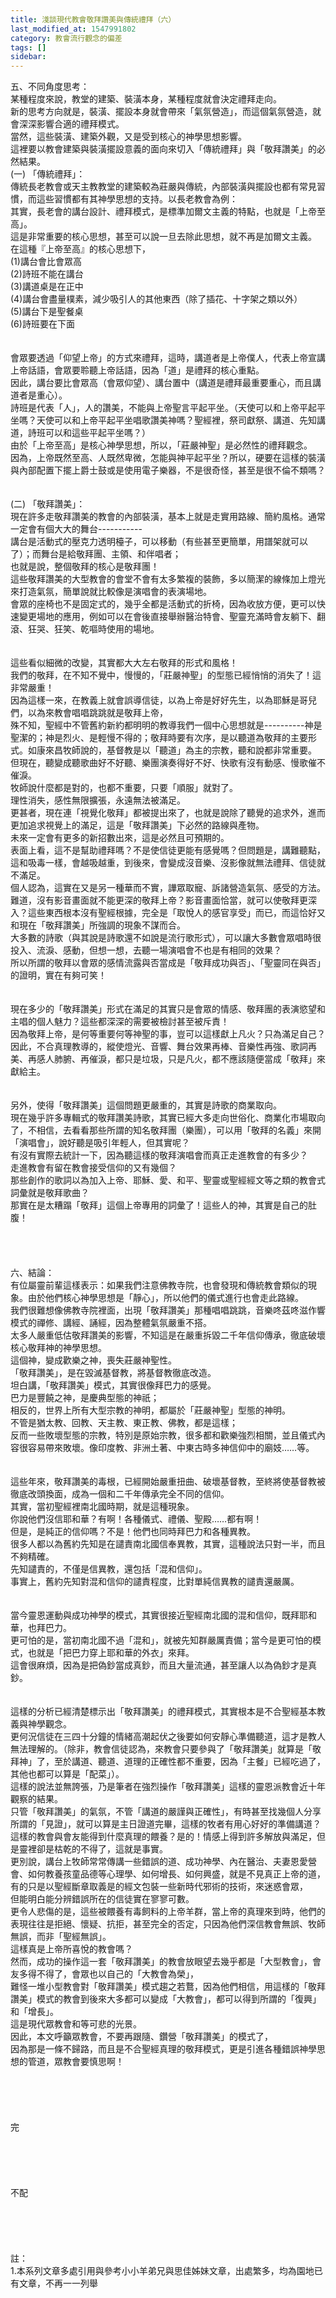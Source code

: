 ```yaml
---
title: 淺談現代教會敬拜讚美與傳統禮拜（六）
last_modified_at: 1547991802
category: 教會流行觀念的偏差
tags: []
sidebar: 
---
```


<p>五、不同角度思考：<br/>    某種程度來說，教堂的建築、裝潢本身，某種程度就會決定禮拜走向。<br/>新的思考方向就是，裝潢、擺設本身就會帶來「氣氛營造」，而這個氣氛營造，就會深深影響合適的禮拜模式。<br/>當然，這些裝潢、建築外觀，又是受到核心的神學思想影響。<br/>這裡要以教會建築與裝潢擺設意義的面向來切入「傳統禮拜」與「敬拜讚美」的必然結果。<br/><!--more-->(一) 「傳統禮拜」：<br/>    傳統長老教會或天主教教堂的建築較為莊嚴與傳統，內部裝潢與擺設也都有常見習慣，而這些習慣都有其神學思想的支持。以長老教會為例：<br/>其實，長老會的講台設計、禮拜模式，是標準加爾文主義的特點，也就是「上帝至高」。<br/>這是非常重要的核心思想，甚至可以說一旦去除此思想，就不再是加爾文主義。<br/>在這種『上帝至高』的核心思想下，<br/>(1)講台會比會眾高<br/>(2)詩班不能在講台<br/>(3)講道桌是在正中<br/>(4)講台會盡量樸素，減少吸引人的其他東西（除了插花、十字架之類以外）<br/>(5)講台下是聖餐桌<br/>(6)詩班要在下面<br/><br/><br/>    會眾要透過「仰望上帝」的方式來禮拜，這時，講道者是上帝僕人，代表上帝宣講上帝話語，會眾要聆聽上帝話語，因為「道」是禮拜的核心重點。<br/>因此，講台要比會眾高（會眾仰望）、講台置中（講道是禮拜最重要重心，而且講道者是重心）。<br/>詩班是代表「人」，人的讚美，不能與上帝聖言平起平坐。（天使可以和上帝平起平坐嗎？天使可以和上帝平起平坐唱歌讚美神嗎？聖經裡，祭司獻祭、講道、先知講道，詩班可以和這些平起平坐嗎？）<br/>由於「上帝至高」是核心神學思想，所以，「莊嚴神聖」是必然性的禮拜觀念。<br/>因為，上帝既然至高、人既然卑微，怎能與神平起平坐？所以，硬要在這樣的裝潢與內部配置下擺上爵士鼓或是使用電子樂器，不是很奇怪，甚至是很不倫不類嗎？<br/><br/><br/>(二) 「敬拜讚美」：<br/>    現在許多走敬拜讚美的教會的內部裝潢，基本上就是走實用路線、簡約風格。通常一定會有個大大的舞台-----------<br/>講台是活動式的壓克力透明檯子，可以移動（有些甚至更簡單，用譜架就可以了）；而舞台是給敬拜團、主領、和伴唱者；<br/>也就是說，整個敬拜的核心是敬拜團！<br/>這些敬拜讚美的大型教會的會堂不會有太多繁複的裝飾，多以簡潔的線條加上燈光來打造氣氛，簡單說就比較像是演唱會的表演場地。<br/>會眾的座椅也不是固定式的，幾乎全都是活動式的折椅，因為收放方便，更可以快速變更場地的應用，例如可以在會後直接舉辦醫治特會、聖靈充滿時會友躺下、翻滾、狂哭、狂笑、乾嘔時使用的場地。<br/><br/><br/>    這些看似細微的改變，其實都大大左右敬拜的形式和風格！<br/>我們的敬拜，在不知不覺中，慢慢的，「莊嚴神聖」的型態已經悄悄的消失了！這非常嚴重！<br/>因為這樣一來，在教義上就會誤導信徒，以為上帝是好好先生，以為耶穌是哥兒們，以為來教會唱唱跳跳就是敬拜上帝，<br/>殊不知，聖經中不管舊約新約都明明的教導我們一個中心思想就是----------神是聖潔的；神是烈火、是輕慢不得的；敬拜時要有次序，是以聽道為敬拜的主要形式。如康來昌牧師說的，基督教是以「聽道」為主的宗教，聽和說都非常重要。<br/>但現在，聽變成聽歌曲好不好聽、樂團演奏得好不好、快歌有沒有動感、慢歌催不催淚。<br/>牧師說什麼都是對的，也都不重要，只要「順服」就對了。<br/>理性消失，感性無限擴張，永遠無法被滿足。<br/>更甚者，現在連「視覺化敬拜」都被提出來了，也就是說除了聽覺的追求外，進而更加追求視覺上的滿足，這是「敬拜讚美」下必然的路線與產物。<br/>未來一定會有更多的新招數出來，這是必然且可預期的。<br/>表面上看，這不是幫助禮拜嗎？不是使信徒更能有感覺嗎？但問題是，講難聽點，這和吸毒一樣，會越吸越重，到後來，會變成沒音樂、沒影像就無法禮拜、信徒就不滿足。<br/>個人認為，這實在又是另一種華而不實，譁眾取寵、訴諸營造氣氛、感受的方法。難道，沒有影音畫面就不能更深的敬拜上帝？影音畫面恰當，就可以使敬拜更深入？這些東西根本沒有聖經根據，完全是「取悅人的感官享受」而已，而這恰好又和現在「敬拜讚美」所強調的現象不謀而合。<br/>大多數的詩歌（與其說是詩歌還不如說是流行歌形式），可以讓大多數會眾唱時很投入、流淚、感動，但想一想，去聽一場演唱會不也是有相同的效果？<br/>所以所謂的敬拜以會眾的感情流露與否當成是「敬拜成功與否」、「聖靈同在與否」的證明，實在有夠可笑！<br/><br/><br/>    現在多少的「敬拜讚美」形式在滿足的其實只是會眾的情感、敬拜團的表演慾望和主唱的個人魅力？這些都深深的需要被檢討甚至被斥責！<br/>因為敬拜上帝，是何等重要何等神聖的事，豈可以這樣獻上凡火？只為滿足自己？因此，不合真理教導的，縱使燈光、音響、舞台效果再棒、音樂性再強、歌詞再美、再感人肺腑、再催淚，都只是垃圾，只是凡火，都不應該隨便當成「敬拜」來獻給主。<br/><br/><br/>    另外，使得「敬拜讚美」這個問題更嚴重的，其實是詩歌的商業取向。<br/>現在幾乎許多專輯式的敬拜讚美詩歌，其實已經大多走向世俗化、商業化市場取向了，不相信，去看看那些所謂的知名敬拜團（樂團），可以用「敬拜的名義」來開「演唱會」，說好聽是吸引年輕人，但其實呢？<br/>有沒有實際去統計一下，因為聽這樣的敬拜演唱會而真正走進教會的有多少？<br/>走進教會有留在教會接受信仰的又有幾個？<br/>那些創作的歌詞以為加入上帝、耶穌、愛、和平、聖靈或聖經經文等之類的教會式詞彙就是敬拜歌曲？<br/>那實在是太糟蹋「敬拜」這個上帝專用的詞彙了！這些人的神，其實是自己的肚腹！<br/><br/><br/><br/><br/>六、結論：<br/>    有位屬靈前輩這樣表示：如果我們注意佛教寺院，也會發現和傳統教會類似的現象。由於他們核心神學思想是「靜心」，所以他們的儀式進行也會走此路線。<br/>我們很難想像佛教寺院裡面，出現「敬拜讚美」那種唱唱跳跳，音樂咚茲咚滋作響模式的禪修、講經、誦經，因為整體氣氛嚴重不搭。<br/>太多人嚴重低估敬拜讚美的影響，不知這是在嚴重拆毀二千年信仰傳承，徹底破壞核心敬拜神的神學思想。<br/>這個神，變成歡樂之神，喪失莊嚴神聖性。<br/>「敬拜讚美」，是在毀滅基督教，將基督教徹底改造。<br/>坦白講，「敬拜讚美」模式，其實很像拜巴力的感覺。<br/>巴力是豐饒之神，是慶典型態的神祇；<br/>相反的，世界上所有大型宗教的神明，都屬於「莊嚴神聖」型態的神明。<br/>不管是猶太教、回教、天主教、東正教、佛教，都是這樣；<br/>反而一些敗壞型態的宗教，特別是原始宗教，很多都和歡樂強烈相關，並且儀式內容很容易帶來敗壞。像印度教、非洲土著、中東古時多神信仰中的廟妓……等。<br/><br/><br/>    這些年來，敬拜讚美的毒根，已經開始嚴重扭曲、破壞基督教，至終將使基督教被徹底改頭換面，成為一個和二千年傳承完全不同的信仰。<br/>其實，當初聖經裡南北國時期，就是這種現象。<br/>你說他們沒信耶和華？有啊！各種儀式、禮儀、聖殿……都有啊！<br/>但是，是純正的信仰嗎？不是！他們也同時拜巴力和各種異教。<br/>很多人都以為舊約先知是在譴責南北國信奉異教，其實，這種說法只對一半，而且不夠精確。<br/>先知譴責的，不僅是信異教，還包括「混和信仰」。<br/>事實上，舊約先知對混和信仰的譴責程度，比對單純信異教的譴責還嚴厲。<br/><br/><br/>    當今靈恩運動與成功神學的模式，其實很接近聖經南北國的混和信仰，既拜耶和華，也拜巴力。<br/>更可怕的是，當初南北國不過「混和」，就被先知群嚴厲責備；當今是更可怕的模式，也就是「把巴力穿上耶和華的外衣」來拜。<br/>這會很麻煩，因為是把偽鈔當成真鈔，而且大量流通，甚至讓人以為偽鈔才是真鈔。<br/><br/><br/>    這樣的分析已經清楚標示出「敬拜讚美」的禮拜模式，其實根本是不合聖經基本教義與神學觀念。<br/>更何況信徒在三四十分鐘的情緒高潮起伏之後要如何安靜心準備聽道，這才是教人無法理解的。（除非，教會信徒認為，來教會只要參與了「敬拜讚美」就算是「敬拜神」了，至於講道、聽道、道理的正確性都不重要，因為「主餐」已經吃過了，其他也都可以算是「配菜」）。<br/>這樣的說法並無誇張，乃是筆者在強烈操作「敬拜讚美」這樣的靈恩派教會近十年觀察的結果。<br/>只管「敬拜讚美」的氣氛，不管「講道的嚴謹與正確性」，有時甚至找幾個人分享所謂的「見證」，就可以算是主日證道完畢，這樣的牧者有用心好好的準備講道？這樣的教會與會友能得到什麼真理的餵養？是的！情感上得到許多解放與滿足，但是靈裡卻是枯乾的不得了，這就是事實。<br/>更別說，講台上牧師常常傳講一些錯誤的道、成功神學、內在醫治、夫妻恩愛營會、如何教養孩童品德等心理學、如何增長、如何興盛，就是不見真正上帝的道，有的只是以聖經斷章取義是的經文包裝一些新時代邪術的技術，來迷惑會眾，<br/>但能明白能分辨錯誤所在的信徒實在寥寥可數。<br/>更令人悲傷的是，這些被餵養有毒飼料的上帝羊群，當上帝的真理來到時，他們的表現往往是拒絕、懷疑、抗拒，甚至完全的否定，只因為他們深信教會無誤、牧師無誤，而非「聖經無誤」。<br/>這樣真是上帝所喜悅的教會嗎？<br/>然而，成功的操作這一套「敬拜讚美」的教會放眼望去幾乎都是「大型教會」，會友多得不得了，會眾也以自己的「大教會為榮」，<br/>難怪一堆小型教會對「敬拜讚美」模式趨之若鶩，因為他們相信，用這樣的「敬拜讚美」模式的教會到後來大多都可以變成「大教會」，都可以得到所謂的「復興」和「增長」。<br/>這是現代眾教會和等可悲的光景。<br/>因此，本文呼籲眾教會，不要再跟隨、鑽營「敬拜讚美」的模式了，<br/>因為那是一條不歸路，而且是不合聖經真理的敬拜模式，更是引進各種錯誤神學思想的管道，眾教會要慎思啊！<br/><br/><br/><br/><br/><br/>完<br/><br/><br/><br/><br/><br/>不配<br/><br/><br/><br/><br/><br/>註：<br/>1.本系列文章多處引用與參考小小羊弟兄與思佳姊妹文章，出處繁多，均為園地已有文章，不再一一列舉<br/><br/><br/><br/><br/><br/><br/><br/></p>